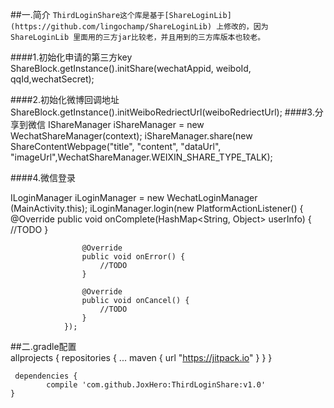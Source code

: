  
##一.简介
  `ThirdLoginShare这个库是基于[ShareLoginLib](https://github.com/lingochamp/ShareLoginLib) 上修改的，因为ShareLoginLib 里面用的三方jar比较老，并且用到的三方库版本也较老。`
  
####1.初始化申请的第三方key
       ShareBlock.getInstance().initShare(wechatAppid, weiboId, qqId,wechatSecret);
       
####2.初始化微博回调地址
       ShareBlock.getInstance().initWeiboRedriectUrl(weiboRedriectUrl);
####3.分享到微信
       IShareManager iShareManager = new WechatShareManager(context);
       iShareManager.share(new ShareContentWebpage("title", "content", "dataUrl",
       "imageUrl",WechatShareManager.WEIXIN_SHARE_TYPE_TALK);
  
####4.微信登录

  ILoginManager iLoginManager = new WechatLoginManager
                        (MainActivity.this);
                iLoginManager.login(new PlatformActionListener() {
                    @Override
                    public void onComplete(HashMap<String, Object> userInfo) {
                        //TODO
                    }

                    @Override
                    public void onError() {
                        //TODO
                    }

                    @Override
                    public void onCancel() {
                        //TODO
                    }
                });
		
       
##二.gradle配置    
     allprojects {
		repositories {
			...
			maven { url "https://jitpack.io" }
		}
	}
  
     dependencies {
	        compile 'com.github.JoxHero:ThirdLoginShare:v1.0'
	}
  
